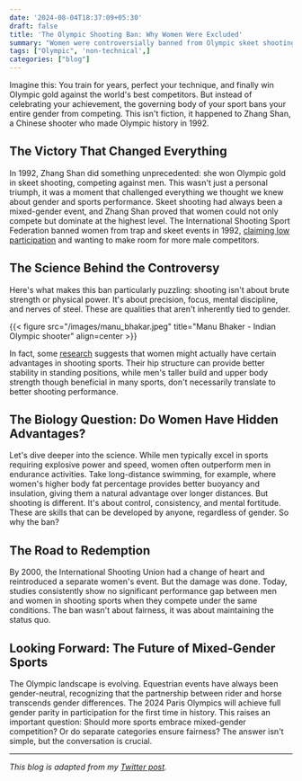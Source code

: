 ```yaml
---
date: '2024-08-04T18:37:09+05:30'
draft: false
title: 'The Olympic Shooting Ban: Why Women Were Excluded'
summary: "Women were controversially banned from Olympic skeet shooting in 1996, raising questions about gender equality in sports"
tags: ["Olympic", 'non-technical',]
categories: ["blog"]
---
```



Imagine this: You train for years, perfect your technique, and finally win Olympic gold against the world's best competitors. But instead of celebrating your achievement, the governing body of your sport bans your entire gender from competing. This isn't fiction, it happened to Zhang Shan, a Chinese shooter who made Olympic history in 1992.

## The Victory That Changed Everything

In 1992, Zhang Shan did something unprecedented: she won Olympic gold in skeet shooting, competing against men. This wasn't just a personal triumph, it was a moment that challenged everything we thought we knew about gender and sports performance. Skeet shooting had always been a mixed-gender event, and Zhang Shan proved that women could not only compete but dominate at the highest level.
The International Shooting Sport Federation banned women from trap and skeet events in 1992, [claiming low participation](https://www.proquest.com/docview/385392230?sourcetype=Newspapers) and wanting to make room for more male competitors.

## The Science Behind the Controversy

Here's what makes this ban particularly puzzling: shooting isn't about brute strength or physical power. It's about precision, focus, mental discipline, and nerves of steel. These are qualities that aren't inherently tied to gender.

{{< figure src="/images/manu_bhakar.jpeg" title="Manu Bhaker - Indian Olympic shooter" align=center >}}

In fact, some [research](https://pubmed.ncbi.nlm.nih.gov/31083662/) suggests that women might actually have certain advantages in shooting sports. Their hip structure can provide better stability in standing positions, while men's taller build and upper body strength though beneficial in many sports, don't necessarily translate to better shooting performance.

## The Biology Question: Do Women Have Hidden Advantages?

Let's dive deeper into the science. While men typically excel in sports requiring explosive power and speed, women often outperform men in endurance activities. Take long-distance swimming, for example, where women's higher body fat percentage provides better buoyancy and insulation, giving them a natural advantage over longer distances.
But shooting is different. It's about control, consistency, and mental fortitude. These are skills that can be developed by anyone, regardless of gender. So why the ban?

## The Road to Redemption

By 2000, the International Shooting Union had a change of heart and reintroduced a separate women's event. But the damage was done. 
Today, studies consistently show no significant performance gap between men and women in shooting sports when they compete under the same conditions. The ban wasn't about fairness, it was about maintaining the status quo.

## Looking Forward: The Future of Mixed-Gender Sports

The Olympic landscape is evolving. Equestrian events have always been gender-neutral, recognizing that the partnership between rider and horse transcends gender differences. The 2024 Paris Olympics will achieve full gender parity in participation for the first time in history.
This raises an important question: Should more sports embrace mixed-gender competition? Or do separate categories ensure fairness? The answer isn't simple, but the conversation is crucial.

---

*This blog is adapted from my [Twitter post](https://x.com/NotNotTushar/status/1820045307297599507).*
